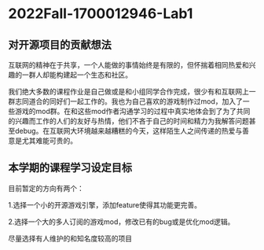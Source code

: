 # 2022Fall-1700012946-Lab1

## 对开源项目的贡献想法

互联网的精神在于共享，一个人能做的事情始终是有限的，但怀揣着相同热爱和兴趣的一群人却能构建起一个生态和社区。

我们绝大多数的课程作业是自己做或是和小组同学合作完成，很少有和互联网上一群志同道合的同好们一起工作的。我也为自己喜欢的游戏制作过mod，加入了一些游戏的mod群。在和这些mod作者沟通学习的过程中真实地体会到了为了共同的兴趣而工作的人们的友好与热情，他们不吝于自己的时间和精力为我解答问题甚至debug。在互联网大环境越来越糟糕的今天，这样陌生人之间传递的热爱与善意是尤其难能可贵的。

## 本学期的课程学习设定目标

目前暂定的方向有两个：

1.选择一个小的开源游戏引擎，添加feature使得其功能更完善。

2.选择一个大的多人订阅的游戏mod，修改已有的bug或是优化mod逻辑。

尽量选择有人维护的和知名度较高的项目